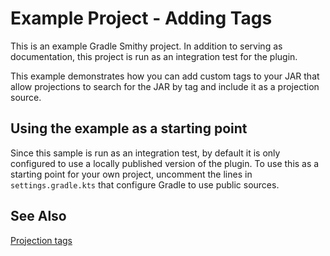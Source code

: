 # Example Project - Adding Tags

This is an example Gradle Smithy project. In addition to serving as documentation,
this project is run as an integration test for the plugin.

This example demonstrates how you can add custom tags to your JAR that allow
projections to search for the JAR by tag and include it as a projection source.

## Using the example as a starting point

Since this sample is run as an integration test, by default it is only configured
to use a locally published version of the plugin. To use this as a starting point
for your own project, uncomment the lines in `settings.gradle.kts` that configure
Gradle to use public sources.

## See Also

[Projection tags](https://smithy.io/2.0/guides/building-models/gradle-plugin.html#projection-tags)
